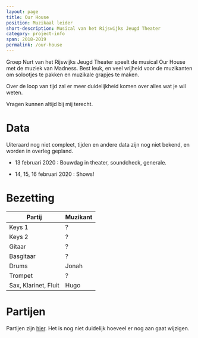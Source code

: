 ```yaml
---
layout: page
title: Our House
position: Muzikaal leider
short-description: Musical van het Rijswijks Jeugd Theater 
category: project-info
span: 2018-2019
permalink: /our-house
---
```


Groep Nurt van het Rijswijks Jeugd Theater speelt de musical Our House met de
muziek van Madness. Best leuk, en veel vrijheid voor de muzikanten om solootjes
te pakken en muzikale grapjes te maken.

Over de loop van tijd zal er meer duidelijkheid komen over alles wat je wil weten.

Vragen kunnen altijd bij mij terecht.

# Data

Uiteraard nog niet compleet, tijden en andere data zijn nog niet bekend, en
worden in overleg gepland.

- 13 februari 2020 
: Bouwdag in theater, soundcheck, generale.

- 14, 15, 16 februari 2020
: Shows!


# Bezetting

| Partij | Muzikant |
| -----  | -------- |
| Keys 1 | ? |
| Keys 2 | ? |
| Gitaar | ? |
| Basgitaar | ? |
| Drums | Jonah |
| Trompet | ? |
| Sax, Klarinet, Fluit | Hugo |

# Partijen

Partijen zijn [hier](https://drive.google.com/open?id=1x9PrzawUDGj7HIoAUq8nGMOWs-VeLCxF). Het is nog niet duidelijk hoeveel er nog aan gaat
wijzigen.


